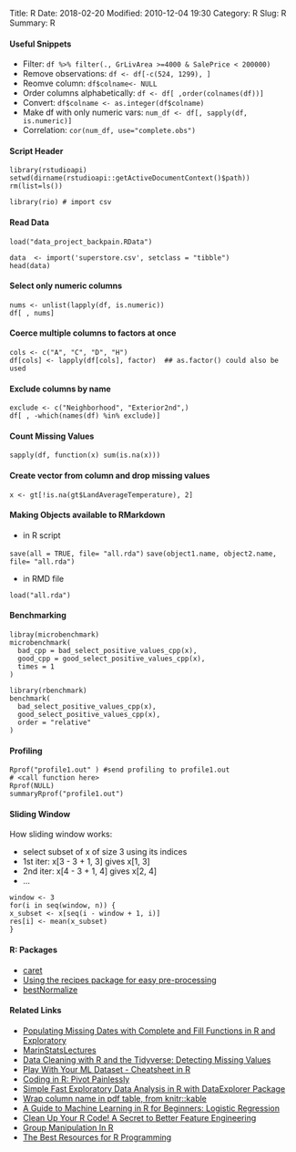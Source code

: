 Title: R
Date: 2018-02-20
Modified: 2010-12-04 19:30
Category: R
Slug: R
Summary: R

#### Useful Snippets

* Filter: ```df %>% filter(., GrLivArea >=4000 & SalePrice < 200000)```
* Remove observations: ```df <- df[-c(524, 1299), ]```
* Reomve column: ```df$colname<- NULL```
* Order columns alphabetically: ```df <- df[ ,order(colnames(df))]```
* Convert: ```df$colname <- as.integer(df$colname)```
* Make df with only numeric vars: ```num_df <- df[, sapply(df, is.numeric)]```
* Correlation: ```cor(num_df, use="complete.obs")```

#### Script Header

```
library(rstudioapi)
setwd(dirname(rstudioapi::getActiveDocumentContext()$path))
rm(list=ls())

library(rio) # import csv
```

#### Read Data

`load("data_project_backpain.RData")`

```
data  <- import('superstore.csv', setclass = "tibble")
head(data)
```
#### Select only numeric columns

```
nums <- unlist(lapply(df, is.numeric))  
df[ , nums]
```

#### Coerce multiple columns to factors at once

```
cols <- c("A", "C", "D", "H")
df[cols] <- lapply(df[cols], factor)  ## as.factor() could also be used
```

#### Exclude columns by name

```
exclude <- c("Neighborhood", "Exterior2nd",)
df[ , -which(names(df) %in% exclude)]
```

#### Count Missing Values

`sapply(df, function(x) sum(is.na(x)))`

#### Create vector from column and drop missing values

```
x <- gt[!is.na(gt$LandAverageTemperature), 2]
```

#### Making Objects available to RMarkdown

* in R script

`save(all = TRUE, file= "all.rda")`
`save(object1.name, object2.name, file= "all.rda")`


* in RMD file

`load("all.rda")`


#### Benchmarking

```
libray(microbenchmark)
microbenchmark(
  bad_cpp = bad_select_positive_values_cpp(x),
  good_cpp = good_select_positive_values_cpp(x),
  times = 1
)

library(rbenchmark)
benchmark(
  bad_select_positive_values_cpp(x),
  good_select_positive_values_cpp(x),
  order = "relative"
)
```

#### Profiling

```
Rprof("profile1.out" ) #send profiling to profile1.out
# <call function here>
Rprof(NULL)
summaryRprof("profile1.out")
```

#### Sliding Window

How sliding window works:

* select subset of x of size 3 using its indices
* 1st iter: x[3 - 3 + 1, 3] gives x[1, 3]
* 2nd iter: x[4 - 3 + 1, 4] gives x[2, 4]
* ...

```
window <- 3 
for(i in seq(window, n)) {
x_subset <- x[seq(i - window + 1, i)]
res[i] <- mean(x_subset)
}
```

#### R: Packages

* [caret](https://heartbeat.fritz.ai/using-caret-in-r-to-classify-term-deposit-subscriptions-for-a-bank-bd40ff5cc15)
* [Using the recipes package for easy pre-processing](http://www.rebeccabarter.com/blog/2019-06-06_pre_processing/)
* [bestNormalize](https://cran.r-project.org/web/packages/bestNormalize/vignettes/bestNormalize.html)

#### Related Links

* [Populating Missing Dates with Complete and Fill Functions in R and Exploratory](https://blog.exploratory.io/populating-missing-dates-with-complete-and-fill-functions-in-r-and-exploratory-79f2a321e6b5)
* [MarinStatsLectures](https://www.youtube.com/user/marinstatlectures/playlists)
* [Data Cleaning with R and the Tidyverse: Detecting Missing Values](https://towardsdatascience.com/data-cleaning-with-r-and-the-tidyverse-detecting-missing-values-ea23c519bc62)
* [Play With Your ML Dataset - Cheatsheet in R](https://medium.com/x8-the-ai-community/play-with-your-ml-dataset-cheatsheet-in-r-bd8451ec6dd7)
* [Coding in R: Pivot Painlessly](https://towardsdatascience.com/coding-in-r-pivot-painlessly-32e40a0b6c3d)
* [Simple Fast Exploratory Data Analysis in R with DataExplorer Package](https://towardsdatascience.com/simple-fast-exploratory-data-analysis-in-r-with-dataexplorer-package-e055348d9619)
* [Wrap column name in pdf table, from knitr::kable](https://community.rstudio.com/t/wrap-column-name-in-pdf-table-from-knitr-kable/3278)
* [A Guide to Machine Learning in R for Beginners: Logistic Regression](https://medium.com/analytics-vidhya/a-guide-to-machine-learning-in-r-for-beginners-part-5-4c00f2366b90)
* [Clean Up Your R Code! A Secret to Better Feature Engineering](https://towardsdatascience.com/tired-of-nested-ifelse-in-dplyr-look-no-further-ebf7166b5289)
* [Group Manipulation In R](https://medium.com/analytics-vidhya/group-manipulation-in-r-3-5554a0c1b544)
* [The Best Resources for R Programming](https://medium.com/@moorissa/the-best-resources-for-r-programming-37dbc94e0de6)
